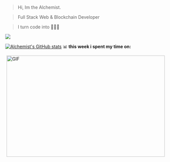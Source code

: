 > Hi, Im the Alchemist.

> Full Stack Web & Blockchain Developer

> I turn code into 💎💎💎


![](https://visitor-badge.glitch.me/badge?page_id=DrMaxis.DrMaxis)
<br />




[![Alchemist's GitHub stats](https://github-readme-stats.vercel.app/api?username=DrMaxis&show_icons=true&theme=outrun&count_private=true)](https://github.com/DrMaxis/github-readme-stats)
📊 **this week i spent my time on:**
<!--START_SECTION:waka-->

<!--END_SECTION:waka-->





<img align="right" alt="GIF" src="https://user-images.githubusercontent.com/5355808/139111924-210cc6fa-9fb1-4dac-929d-6324a5836a92.gif" width="500" height="320" />